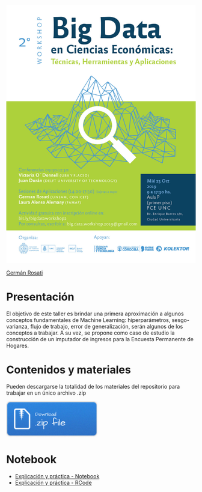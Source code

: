 [![](img/big-data-3.jpg)](http://www.eco.unc.edu.ar/noticia-principal/2-workshop-sobre-big-data-en-ciencias-economicas)

[Germán Rosati](gefero.github.io)

# Presentación
El objetivo de este taller es brindar una primera aproximación a algunos conceptos fundamentales de Machine Learning: hiperparámetros, sesgo-varianza, flujo de trabajo, error de generalización, serán algunos de los conceptos a trabajar.
A su vez, se propone como caso de estudio la construcción de un imputador de ingresos para la Encuesta Permanente de Hogares.


# Contenidos y materiales
Pueden descargarse la totalidad de los materiales del repositorio para trabajar en un único archivo .zip

[![](img/Download.png)](REPO_ML_workshop.zip)


# Notebook
- [Explicación y práctica - Notebook](notebook/ml_imputation_notebook.nb.html)
- [Explicación y práctica - RCode](scripts/ml_imputation_script.R)

